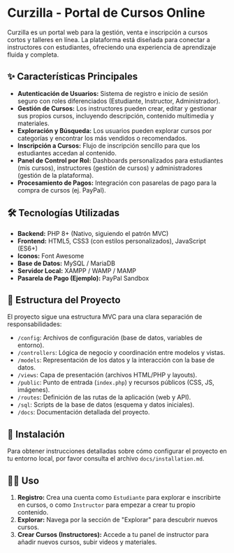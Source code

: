 # Curzilla - Portal de Cursos Online

Curzilla es un portal web para la gestión, venta e inscripción a cursos cortos y talleres en línea. La plataforma está diseñada para conectar a instructores con estudiantes, ofreciendo una experiencia de aprendizaje fluida y completa.

## ✨ Características Principales

-   **Autenticación de Usuarios:** Sistema de registro e inicio de sesión seguro con roles diferenciados (Estudiante, Instructor, Administrador).
-   **Gestión de Cursos:** Los instructores pueden crear, editar y gestionar sus propios cursos, incluyendo descripción, contenido multimedia y materiales.
-   **Exploración y Búsqueda:** Los usuarios pueden explorar cursos por categorías y encontrar los más vendidos o recomendados.
-   **Inscripción a Cursos:** Flujo de inscripción sencillo para que los estudiantes accedan al contenido.
-   **Panel de Control por Rol:** Dashboards personalizados para estudiantes (mis cursos), instructores (gestión de cursos) y administradores (gestión de la plataforma).
-   **Procesamiento de Pagos:** Integración con pasarelas de pago para la compra de cursos (ej. PayPal).

## 🛠️ Tecnologías Utilizadas

-   **Backend:** PHP 8+ (Nativo, siguiendo el patrón MVC)
-   **Frontend:** HTML5, CSS3 (con estilos personalizados), JavaScript (ES6+)
-   **Iconos:** Font Awesome
-   **Base de Datos:** MySQL / MariaDB
-   **Servidor Local:** XAMPP / WAMP / MAMP
-   **Pasarela de Pago (Ejemplo):** PayPal Sandbox

## 📂 Estructura del Proyecto

El proyecto sigue una estructura MVC para una clara separación de responsabilidades:

-   `/config`: Archivos de configuración (base de datos, variables de entorno).
-   `/controllers`: Lógica de negocio y coordinación entre modelos y vistas.
-   `/models`: Representación de los datos y la interacción con la base de datos.
-   `/views`: Capa de presentación (archivos HTML/PHP y layouts).
-   `/public`: Punto de entrada (`index.php`) y recursos públicos (CSS, JS, imágenes).
-   `/routes`: Definición de las rutas de la aplicación (web y API).
-   `/sql`: Scripts de la base de datos (esquema y datos iniciales).
-   `/docs`: Documentación detallada del proyecto.

## 🚀 Instalación

Para obtener instrucciones detalladas sobre cómo configurar el proyecto en tu entorno local, por favor consulta el archivo `docs/installation.md`.

## 🧑‍💻 Uso

1.  **Registro:** Crea una cuenta como `Estudiante` para explorar e inscribirte en cursos, o como `Instructor` para empezar a crear tu propio contenido.
2.  **Explorar:** Navega por la sección de "Explorar" para descubrir nuevos cursos.
3.  **Crear Cursos (Instructores):** Accede a tu panel de instructor para añadir nuevos cursos, subir videos y materiales.
